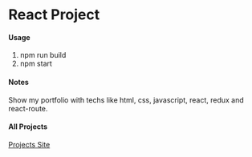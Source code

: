 # React Project
#### Usage
1. npm run build
2. npm start

#### Notes
Show my portfolio with techs like html, css, javascript, react, redux and react-route.

#### All Projects
[Projects Site](https://show-projects.netlify.app/)